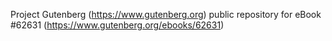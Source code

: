 Project Gutenberg (https://www.gutenberg.org) public repository for eBook #62631 (https://www.gutenberg.org/ebooks/62631)
